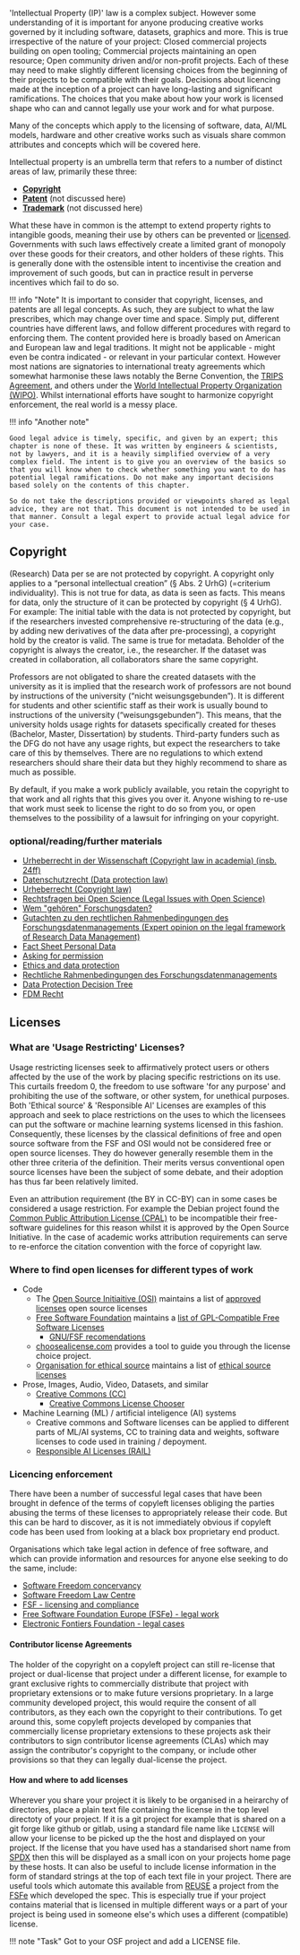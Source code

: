 
'Intellectual Property (IP)' law is a complex subject. However some understanding of it is important for anyone producing creative works governed by it including software, datasets, graphics and more. This is true irrespective of the nature of your project: Closed commercial projects building on open tooling; Commercial projects maintaining an open resource; Open community driven and/or non-profit projects. Each of these may need to make slightly different licensing choices from the beginning of their projects to be compatible with their goals. Decisions about licencing made at the inception of a project can have long-lasting and significant ramifications. The choices that you make about how your work is licensed shape who can and cannot legally use your work and for what purpose.

Many of the concepts which apply to the licensing of software, data, AI/ML models, hardware and other creative works such as visuals share common attributes and concepts which will be covered here.

Intellectual property is an umbrella term that refers to a number of distinct areas of law, primarily these three:

- **[Copyright](https://europa.eu/youreurope/business/running-business/intellectual-property/copyright/index_en.htm#shortcut-1/)**
- **[Patent](https://www.wipo.int/patents/en/)** (not discussed here)
- **[Trademark](https://euipo.europa.eu/ohimportal/en/trade-mark-definition/)** (not discussed here)

What these have in common is the attempt to extend property rights to intangible goods, meaning their use by others can be prevented or [licensed](https://www.oshwa.org/faq/#what-is-a-license/). Governments with such laws effectively create a limited grant of monopoly over these goods for their creators, and other holders of these rights. This is generally done with the ostensible intent to incentivise the creation and improvement of such goods, but can in practice result in perverse incentives which fail to do so.

!!! info "Note"
    It is important to consider that copyright, licenses, and patents are all legal concepts. As such, they are subject to what the law prescribes, which may change over time and space. Simply put, different countries have different laws, and follow different procedures with regard to enforcing them. The content provided here is broadly based on American and European law and legal traditions. It might not be applicable - might even be contra indicated - or relevant in your particular context. However most nations are signatories to international treaty agreements which somewhat harmonise these laws notably the Berne Convention, the [TRIPS Agreement](https://www.wto.org/english/docs_e/legal_e/27-trips_01_e.htm), and others under the [World Intellectual Property Organization (WIPO)](https://www.wipo.int/portal/en/index.html). Whilst international efforts have sought to harmonize copyright enforcement, the real world is a messy place.

!!! info "Another note"

    Good legal advice is timely, specific, and given by an expert; this chapter is none of these. It was written by engineers & scientists, not by lawyers, and it is a heavily simplified overview of a very complex field. The intent is to give you an overview of the basics so that you will know when to check whether something you want to do has potential legal ramifications. Do not make any important decisions based solely on the contents of this chapter.

    So do not take the descriptions provided or viewpoints shared as legal advice, they are not that. This document is not intended to be used in that manner. Consult a legal expert to provide actual legal advice for your case.

## Copyright

(Research) Data per se are not protected by copyright. A copyright only applies to a “personal intellectual creation” (§ Abs. 2 UrhG) (=criterium individuality). This is not true for data, as data is seen as facts. This means for data, only the structure of it can be protected by copyright (§ 4 UrhG). For example: The initial table with the data is not protected by copyright, but if the researchers invested comprehensive re-structuring of the data (e.g., by adding new derivatives of the data after pre-processing), a copyright hold by the creator is valid. The same is true for metadata. Beholder of the copyright is always the creator, i.e., the researcher. If the dataset was created in collaboration, all collaborators share the same copyright.

Professors are not obligated to share the created datasets with the university as it is implied that the research work of professors are not bound by instructions of the university (“nicht weisungsgebunden”). It is different for students and other scientific staff as their work is usually bound to instructions of the university (“weisungsgebunden”). This means, that the university holds usage rights for datasets specifically created for theses (Bachelor, Master, Dissertation) by students. Third-party funders such as the DFG do not have any usage rights, but expect the researchers to take care of this by themselves. There are no regulations to which extend researchers should share their data but they highly recommend to share as much as possible.

By default, if you make a work publicly available, you retain the copyright to that work and all rights that this gives you over it. Anyone wishing to re-use that work must seek to license the right to do so from you, or open themselves to the possibility of a lawsuit for infringing on your copyright.

### optional/reading/further materials

- [Urheberrecht in der Wissenschaft (Copyright law in academia) (insb. 24ff)](https://www.bmbf.de/SharedDocs/Publikationen/de/bmbf/1/31518_Urheberrecht_in_der_Wissenschaft.pdf?__blob=publicationFile&amp;v=3)
- [Datenschutzrecht (Data protection law)](https://forschungsdaten.info/themen/rechte-und-pflichten/datenschutzrecht/)
- [Urheberrecht (Copyright law)](https://forschungsdaten.info/themen/rechte-und-pflichten/urheberrecht/)
- [Rechtsfragen bei Open Science (Legal Issues with Open Science)](https://nbn-resolving.org/urn/resolver.pl?urn:nbn:de:gbv:18-3-2112)
- [Wem "gehören" Forschungsdaten?](https://www.forschung-und-lehre.de/forschung/wem-gehoeren-forschungsdaten-1013/) 
- [Gutachten zu den rechtlichen Rahmenbedingungen des Forschungsdatenmanagements (Expert opinion on the legal framework of Research Data Management)](https://tu-dresden.de/gsw/phil/irget/jfbimd13/ressourcen/dateien/dateien/DataJus/DataJus_Zusammenfassung_Gutachten_12-07-18.pdf?lang=de)
- [Fact Sheet Personal Data](https://zenodo.org/record/4035992#.ZC2f4uxBxz8)
- [Asking for permission](https://copyright.columbia.edu/basics/permissions-and-licensing.html)
- [Ethics and data protection](https://ec.europa.eu/info/funding-tenders/opportunities/docs/2021-2027/horizon/guidance/ethics-and-data-protection_he_en.pdf)
- [Rechtliche Rahmenbedingungen des Forschungsdatenmanagements](https://zenodo.org/record/4625417#.ZC2f_-xBxz8)
- [Data Protection Decision Tree](https://ec.europa.eu/assets/rtd/ethics-data-protection-decision-tree/index.html)
- [FDM Recht](https://kups.ub.uni-koeln.de/45599/1/fdm-recht.pdf)

## Licenses

### What are 'Usage Restricting' Licenses?

Usage restricting licenses seek to affirmatively protect users or others affected by the use of the work by placing specific restrictions on its use.
This curtails freedom 0, the freedom to use software 'for any purpose' and prohibiting the use of the software, or other system, for unethical purposes.
Both 'Ethical source' & 'Responsible AI' Licenses are examples of this approach and seek to place restrictions on the uses to which the licensees can put the software or machine learning systems licensed in this fashion.
Consequently, these licenses by the classical definitions of free and open source software from the FSF and OSI would not be considered free or open source licenses. They do however generally resemble them in the other three criteria of the definition.
Their merits versus conventional open source licenses have been the subject of some debate, and their adoption has thus far been relatively limited.

Even an attribution requirement (the BY in CC-BY) can in some cases be considered a usage restriction.
For example the Debian project found the [Common Public Attribution License (CPAL)](https://en.wikipedia.org/wiki/Common_Public_Attribution_License) to be incompatible their free-software guidelines for this reason whilst it is approved by the Open Source Initiative.
In the case of academic works attribution requirements can serve to re-enforce the citation convention with the force of copyright law.

### Where to find open licenses for different types of work

- Code
    - The [Open Source Initiaitive (OSI)](https://opensource.org/licenses/) maintains a list of [approved licenses](https://opensource.org/licenses/) open source licenses
    - [Free Software Foundation](https://www.fsf.org/) maintains a [list of GPL-Compatible Free Software Licenses](https://www.gnu.org/licenses/license-list.html#SoftwareLicenses)
        - [GNU/FSF recomendations](https://www.gnu.org/licenses/license-recommendations.html)
    - [choosealicense.com](https://choosealicense.com/) provides a tool to guide you through the license choice project.
    - [Organisation for ethical source](https://ethicalsource.dev/) maintains a list of [ethical source licenses](https://ethicalsource.dev/licenses/)
- Prose, Images, Audio, Video, Datasets, and similar
    - [Creative Commons (CC)](https://creativecommons.org/)
        - [Creative Commons License Chooser](https://creativecommons.org/choose/)
- Machine Learning (ML) / artificial inteligence (AI) systems
    - Creative commons and Software licenses can be applied to different parts of ML/AI systems, CC to training data and weights, software licenses to code used in training / depoyment.
    - [Responsible AI Licenses (RAIL)](https://www.licenses.ai/)

### Licencing enforcement

There have been a number of successful legal cases that have been brought in defence of the terms of copyleft licenses obliging the parties abusing the terms of these licenses to appropriately release their code.
But this can be hard to discover, as it is not immediately obvious if copyleft code has been used from looking at a black box proprietary end product.

Organisations which take legal action in defence of free software, and which can provide information and resources for anyone else seeking to do the same, include:

- [Software Freedom concervancy](https://sfconservancy.org/)
- [Software Freedom Law Centre](https://softwarefreedom.org/)
- [FSF - licensing and compliance](https://www.fsf.org/licensing/)
- [Free Software Foundation Europe (FSFe) - legal work](https://fsfe.org/activities/legal.en.html)
- [Electronic Fontiers Foundation - legal cases](https://www.eff.org/cases)

#### Contributor license Agreements

The holder of the copyright on a copyleft project can still re-license that project or dual-license that project under a different license, for example to grant exclusive rights to commercially distribute that project with proprietary extensions or to make future versions proprietary.
In a large community developed project, this would require the consent of all contributors, as they each own the copyright to their contributions.
To get around this, some copyleft projects developed by companies that commercially license proprietary extensions to these projects ask their contributors to sign contributor license agreements (CLAs) which may assign the contributor's copyright to the company, or include other provisions so that they can legally dual-license the project.

#### How and where to add licenses

Wherever you share your project it is likely to be organised in a heirarchy of directories, place a plain text file containing the license in the top level directoty of your project.
If it is a git project for example that is shared on a git forge like github or gitlab, using a standard file name like `LICENSE` will allow your license to be picked up the the host and displayed on your project.
If the license that you have used has a standarised short name from [SPDX](https://spdx.org/licenses/) then this will be displayed as a small icon on your projects home page by these hosts.
It can also be useful to include license information in the form of standard strings at the top of each text file in your project.
There are useful tools which automate this available from [REUSE](https://reuse.software/) a project from the [FSFe](https://fsfe.org/) which developed the spec.
This is especially true if your project contains material that is licensed in multiple different ways or a part of your project is being used in someone else's which uses a different (compatible) license.

!!! note "Task"
    Got to your OSF project and add a LICENSE file. 
